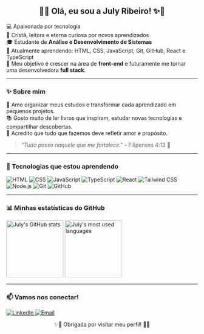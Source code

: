 <h2 align="center">🌸✨ Olá, eu sou a July Ribeiro! ✨🌸</h2>

<p>
💻 Apaixonada por tecnologia<br>
🙏 Cristã, leitora e eterna curiosa por novos aprendizados<br>
🎓 Estudante de <strong>Análise e Desenvolvimento de Sistemas</strong> <br>
🌱 Atualmente aprendendo: HTML, CSS, JavaScript, Git, GitHub, React e TypeScript <br>
🚀 Meu objetivo é crescer na área de <strong>front-end</strong> e futuramente me tornar uma desenvolvedora <strong>full stack</strong>.
</p>

---

### ✨ Sobre mim
🌸 Amo organizar meus estudos e transformar cada aprendizado em pequenos projetos.  
📚 Gosto muito de ler livros que inspiram, estudar novas tecnologias e compartilhar descobertas.  
💖 Acredito que tudo que fazemos deve refletir amor e propósito.

> *"Tudo posso naquele que me fortalece."* – Filipenses 4:13 🌿

---

### 🚀 Tecnologias que estou aprendendo
<p align="left">
  <img src="https://img.shields.io/badge/HTML5-E34F26?style=for-the-badge&logo=html5&logoColor=white" alt="HTML" />
  <img src="https://img.shields.io/badge/CSS3-1572B6?style=for-the-badge&logo=css3&logoColor=white" alt="CSS" />
  <img src="https://img.shields.io/badge/JavaScript-F7DF1E?style=for-the-badge&logo=javascript&logoColor=black" alt="JavaScript" />
  <img src="https://img.shields.io/badge/TypeScript-3178C6?style=for-the-badge&logo=typescript&logoColor=white" alt="TypeScript" />
  <img src="https://img.shields.io/badge/React-20232A?style=for-the-badge&logo=react&logoColor=61DAFB" alt="React" />
  <img src="https://img.shields.io/badge/Tailwind_CSS-38B2AC?style=for-the-badge&logo=tailwind-css&logoColor=white" alt="Tailwind CSS" />
  <img src="https://img.shields.io/badge/Node.js-339933?style=for-the-badge&logo=nodedotjs&logoColor=white" alt="Node.js" />
  <img src="https://img.shields.io/badge/Git-F05032?style=for-the-badge&logo=git&logoColor=white" alt="Git" />
  <img src="https://img.shields.io/badge/GitHub-100000?style=for-the-badge&logo=github&logoColor=white" alt="GitHub" />
</p>

---

### 📊 Minhas estatísticas do GitHub
<p align="left">
  <img height="150em" src="https://github-readme-stats.vercel.app/api?username=julyribeiro&show_icons=true&theme=rose_pine" alt="July's GitHub stats"/>
  <img height="150em" src="https://github-readme-stats.vercel.app/api/top-langs/?username=julyribeiro&layout=compact&theme=rose_pine" alt="July's most used languages"/>
</p>

---

### 📫 Vamos nos conectar!
<p>
  <a href="https://www.linkedin.com/in/july-ribeiro-718482117/" target="_blank">
    <img src="https://img.shields.io/badge/LinkedIn-0077B5?style=for-the-badge&logo=linkedin&logoColor=white" alt="LinkedIn">
  </a>
  <a href="mailto:devjurib@hotmail.com">
    <img src="https://img.shields.io/badge/E--mail-D14836?style=for-the-badge&logo=gmail&logoColor=white" alt="Email">
  </a>
</p>

<p align="center">✨🌸 Obrigada por visitar meu perfil! 🌸✨</p>
